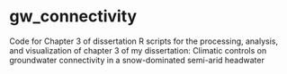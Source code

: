 # gw_connectivity
Code for Chapter 3 of dissertation
R scripts for the processing, analysis, and visualization of chapter 3 of my dissertation: Climatic controls on groundwater connectivity in a snow-dominated semi-arid headwater
